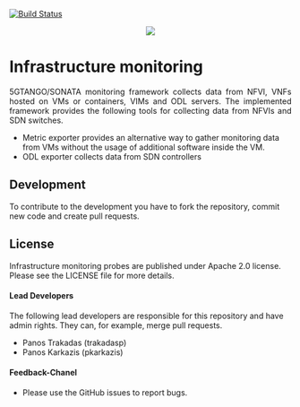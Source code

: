 [![Build Status](http://jenkins.sonata-nfv.eu/buildStatus/icon?job=tng-monitor-infra/master)](http://jenkins.sonata-nfv.eu/job/tng-monitor-infra/master) 
<p align="center"><img src="https://github.com/sonata-nfv/son-monitor/wiki/images/sonata-5gtango-logo-500px.png" /></p>


# Infrastructure monitoring
<p align="justify">5GTANGO/SONATA monitoring framework collects data from NFVI, VNFs hosted on VMs or containers, VIMs and ODL servers. The implemented framework provides the following tools for collecting data from NFVIs and SDN switches. 

 * Metric exporter provides an alternative way to gather monitoring data from VMs without the usage of additional software inside the VM.
 * ODL exporter collects data from SDN controllers 


## Development
To contribute to the development you have to fork the repository, commit new code and create pull requests.

## License
Infrastructure monitoring probes are published under Apache 2.0 license. Please see the LICENSE file for more details.


#### Lead Developers
The following lead developers are responsible for this repository and have admin rights. They can, for example, merge pull requests.

 * Panos Trakadas  (trakadasp)
 * Panos Karkazis  (pkarkazis)

####  Feedback-Chanel

* Please use the GitHub issues to report bugs.